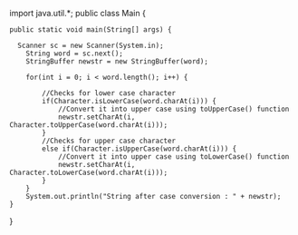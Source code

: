 

import java.util.*;
public class Main
{

    public static void main(String[] args) {    
            
      Scanner sc = new Scanner(System.in);
        String word = sc.next();   
        StringBuffer newstr = new StringBuffer(word);
            
        for(int i = 0; i < word.length(); i++) {    
                
            //Checks for lower case character    
            if(Character.isLowerCase(word.charAt(i))) {    
                //Convert it into upper case using toUpperCase() function    
                newstr.setCharAt(i, Character.toUpperCase(word.charAt(i)));    
            }    
            //Checks for upper case character    
            else if(Character.isUpperCase(word.charAt(i))) {    
                //Convert it into upper case using toLowerCase() function    
                newstr.setCharAt(i, Character.toLowerCase(word.charAt(i)));    
            }    
        }    
        System.out.println("String after case conversion : " + newstr);    
    }    
}
